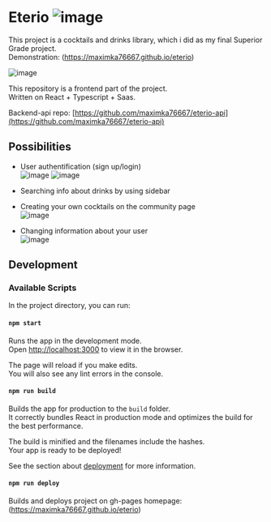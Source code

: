 # Eterio ![image](https://github.com/user-attachments/assets/fa34ea22-b751-4ae5-af47-b4abd4995c1c)



This project is a cocktails and drinks library, which i did as my final Superior Grade project.  
Demonstration: (https://maximka76667.github.io/eterio)  
  
![image](https://github.com/user-attachments/assets/3813d6ac-f221-4b1c-89fc-4191d01c2862)

This repository is a frontend part of the project.  
Written on React + Typescript + Saas.  



Backend-api repo: [https://github.com/maximka76667/eterio-api](https://github.com/maximka76667/eterio-api)

## Possibilities

- User authentification (sign up/login)  
![image](https://github.com/user-attachments/assets/12fb6bb3-bb03-497f-b8d9-9f0ac872f374)
![image](https://github.com/user-attachments/assets/62e78558-6aa1-4f5f-9358-afc40e74cc4f)

- Searching info about drinks by using sidebar
- Creating your own cocktails on the community page  
![image](https://github.com/user-attachments/assets/a8b911a5-6c01-4d7c-bedf-e95200a563ea)

- Changing information about your user  
![image](https://github.com/user-attachments/assets/2e7620bf-2ca1-470e-92c4-d4100cc33623)


## Development

### Available Scripts

In the project directory, you can run:

#### `npm start`

Runs the app in the development mode.\
Open [http://localhost:3000](http://localhost:3000) to view it in the browser.

The page will reload if you make edits.\
You will also see any lint errors in the console.

#### `npm run build`

Builds the app for production to the `build` folder.\
It correctly bundles React in production mode and optimizes the build for the best performance.

The build is minified and the filenames include the hashes.\
Your app is ready to be deployed!

See the section about [deployment](https://facebook.github.io/create-react-app/docs/deployment) for more information.

#### `npm run deploy`

Builds and deploys project on gh-pages homepage: (https://maximka76667.github.io/eterio)
